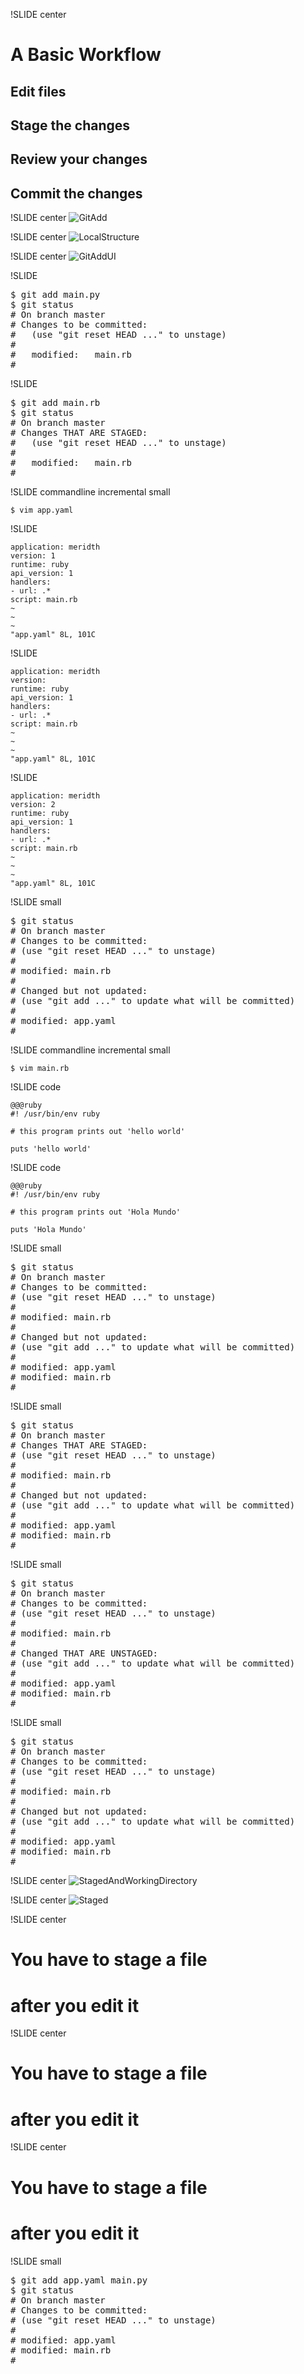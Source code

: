 !SLIDE center
# A Basic Workflow #

## <span class="grey">Edit files</span> ##
## Stage the changes ##
## Review your changes ##
## <span class="grey">Commit the changes</span> ##

!SLIDE center
![GitAdd](GitAdd.png)

!SLIDE center
![LocalStructure](LocalStructure.png)

!SLIDE center
![GitAddUI](GitAddUI.png)

!SLIDE

<pre>
$ git add main.py
$ git status
# On branch master
# Changes to be committed:
#   (use "git reset HEAD <file>..." to unstage)
#
#	<span class="green">modified:   main.rb</span>
#
</pre>

!SLIDE

<pre>
$ git add main.rb
$ git status
# On branch master
# Changes <span class="red">THAT ARE STAGED</span>:
#   (use "git reset HEAD <file>..." to unstage)
#
#	modified:   main.rb
#
</pre>
	
!SLIDE commandline incremental small

	$ vim app.yaml
	
!SLIDE

	application: meridth
	version: 1
	runtime: ruby
	api_version: 1
	handlers:
	- url: .*
	script: main.rb
	~
	~
	~
	"app.yaml" 8L, 101C
	
!SLIDE

	application: meridth
	version: 
	runtime: ruby
	api_version: 1
	handlers:
	- url: .*
	script: main.rb
	~
	~
	~
	"app.yaml" 8L, 101C
	
!SLIDE

	application: meridth
	version: 2
	runtime: ruby
	api_version: 1
	handlers:
	- url: .*
	script: main.rb
	~
	~
	~
	"app.yaml" 8L, 101C

!SLIDE small

<pre>
$ git status
# On branch master
# Changes to be committed:
# (use "git reset HEAD <file>..." to unstage)
#
# <span class="green">modified: main.rb</span>
#
# Changed but not updated:
# (use "git add <file>..." to update what will be committed)
#
# <span class="red">modified: app.yaml</span>
#
</pre>

!SLIDE commandline incremental small

	$ vim main.rb
	
!SLIDE code
	
	@@@ruby
	#! /usr/bin/env ruby
	
	# this program prints out 'hello world'

	puts 'hello world'
	
!SLIDE code
	
	@@@ruby
	#! /usr/bin/env ruby
	
	# this program prints out 'Hola Mundo'

	puts 'Hola Mundo'
	
!SLIDE small

<pre>
$ git status
# On branch master
# Changes to be committed:
# (use "git reset HEAD <file>..." to unstage)
#
# <span class="green">modified: main.rb</span>
#
# Changed but not updated:
# (use "git add <file>..." to update what will be committed)
#
# <span class="red">modified: app.yaml</span>
# <span class="red">modified: main.rb</span>
#
</pre>

!SLIDE small

<pre>
$ git status
# On branch master
# Changes <span class="red">THAT ARE STAGED</span>:
# (use "git reset HEAD <file>..." to unstage)
#
# <span class="green">modified: main.rb</span>
#
# Changed but not updated:
# (use "git add <file>..." to update what will be committed)
#
# <span class="red">modified: app.yaml</span>
# <span class="red">modified: main.rb</span>
#
</pre>

!SLIDE small

<pre>
$ git status
# On branch master
# Changes to be committed:
# (use "git reset HEAD <file>..." to unstage)
#
# <span class="green">modified: main.rb</span>
#
# Changed <span class="red">THAT ARE UNSTAGED</span>:
# (use "git add <file>..." to update what will be committed)
#
# <span class="red">modified: app.yaml</span>
# <span class="red">modified: main.rb</span>
#
</pre>

!SLIDE small

<pre>
$ git status
# On branch master
# Changes to be committed:
# (use "git reset HEAD <file>..." to unstage)
#
# <span class="blue">modified: main.rb</span>
#
# Changed but not updated:
# (use "git add <file>..." to update what will be committed)
#
# modified: app.yaml
# <span class="blue">modified: main.rb</span>
#
</pre>

!SLIDE center
![StagedAndWorkingDirectory](StagedAndWorkingDirectory.png)

!SLIDE center
![Staged](Staged.png)

!SLIDE center
# You have to stage a file 
# after you edit it

!SLIDE center
# You have to stage a file 
# **after** you edit it

!SLIDE center
# You have to stage a file 
# <span class="red">after</span> you edit it

!SLIDE small

<pre>
$ git add app.yaml main.py
$ git status
# On branch master
# Changes to be committed:
# (use "git reset HEAD <file>..." to unstage)
#
# <span class="green">modified: app.yaml</span>
# <span class="green">modified: main.rb</span>
#
</pre>
